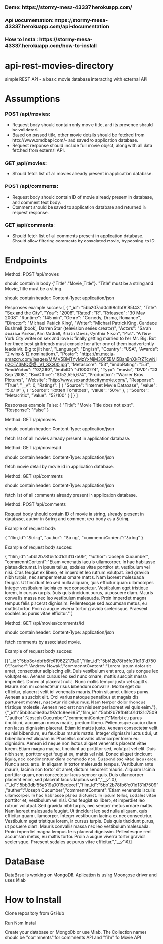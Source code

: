 <h3>Demo: https://stormy-mesa-43337.herokuapp.com/</h3>
<h3>Api Documentation: https://stormy-mesa-43337.herokuapp.com/api-documentation</h3>
<h3>How to Instal: https://stormy-mesa-43337.herokuapp.com/how-to-install </h3>

# api-rest-movies-directory
simple REST API - a basic movie database interacting with external API

# Assumptions
<h3>POST /api/movies:</h3>
			<p>
				<ul>
					<li>Request body should contain only movie title, and its presence should be validated. </li>
					<li>Based on passed title, other movie details should be fetched from http://www.omdbapi.com/- and saved to application database.</li>
					<li>Request response should include full movie object, along with all data fetched from external API.</li>
				</ul>
			</p>

<h3>GET /api/movies:</h3>
			<p>
				<ul>
					<li>Should fetch list of all movies already present in application database.</li>
				</ul>
			</p>

<h3>POST /api/comments:</h3>

  <p>
		<ul>
					<li>Request body should contain ID of movie already present in database, and comment text body. </li>
					<li>Comment should be saved to application database and returned in request response.</li>
				</ul>
			</p>
		<h3>GET /api/comments:</h3>
			<p>
				<ul>
					<li>Should fetch list of all comments present in application database. Should allow filtering comments by associated movie, by passing its ID.</li>
				</ul>
			</p>

# Endpoints
Method: POST /api/movies

should contain in body {"Title":"Movie_Title"}. "Title" must be a string and Movie_Title must be a string.

should contain header: Content-Type: application/json

Responses example succes: [ { "_id": "5bb207ad0c198c1bf8f85f43", "Title": "Sex and the City", "Year": "2008", "Rated": "R", "Released": "30 May 2008", "Runtime": "145 min", "Genre": "Comedy, Drama, Romance", "Director": "Michael Patrick King", "Writer": "Michael Patrick King, Candace Bushnell (book), Darren Star (television series creator)", "Actors": "Sarah Jessica Parker, Kim Cattrall, Kristin Davis, Cynthia Nixon", "Plot": "A New York City writer on sex and love is finally getting married to her Mr. Big. But her three best girlfriends must console her after one of them inadvertently leads Mr. Big to jilt her.", "Language": "English", "Country": "USA", "Awards": "2 wins & 12 nominations.", "Poster": "https://m.media-amazon.com/images/M/MV5BMTYyMzYxMjM3OF5BMl5BanBnXkFtZTcwNjg2OTA3MQ@@._V1_SX300.jpg", "Metascore": "53", "imdbRating": "5.6", "imdbVotes": "107,289", "imdbID": "tt1000774", "Type": "movie", "DVD": "23 Sep 2008", "BoxOffice": "$152,595,674", "Production": "Warner Bros. Pictures", "Website": "http://www.sexandthecitymovie.com/", "Response": "True", "__v": 0, "Ratings": [ { "Source": "Internet Movie Database", "Value": "5.6/10" }, { "Source": "Rotten Tomatoes", "Value": "50%" }, { "Source": "Metacritic", "Value": "53/100" } ] } ]

Responses example False: { "Title": "Movie Title does not exist", "Response": "False" }

Method: GET /api/movies

should contain header: Content-Type: application/json

fetch list of all movies already present in application database.

Method: GET /api/movies/id

should contain header: Content-Type: application/json

fetch movie detail by movie id in application database.

Method: GET /api/comments

should contain header: Content-Type: application/json

fetch list of all comments already present in application database.

Method: POST /api/comments

Request body should contain ID of movie in string, already present in database, author in String and comment text body as a String.

Example of request body:

{ "film_id":"String", "author": "String", "commenntContent":"String" }

Example of request body succes:

{ "film_id":"5bb12b78fb6fc01d131d7509", "author": "Joseph Cucumber", "commenntContent":"Etiam venenatis iaculis ullamcorper. In hac habitasse platea dictumst. In ipsum tellus, sodales vitae porttitor et, vestibulum vel nisi. Cras feugiat ex libero, et imperdiet leo rutrum volutpat. Sed gravida nibh turpis, nec semper metus ornare mattis. Nam laoreet malesuada feugiat. Ut tincidunt leo sed nulla aliquam, quis efficitur quam ullamcorper. Integer vestibulum lacinia ex nec consectetur. Vestibulum eget tristique lorem, in cursus turpis. Duis quis tincidunt purus, ut posuere diam. Mauris convallis massa nec leo vestibulum malesuada. Proin imperdiet magna tempus felis placerat dignissim. Pellentesque sed accumsan metus, eu mattis tortor. Proin a augue viverra tortor gravida scelerisque. Praesent sodales ac purus vitae efficitur." }

Method: GET /api/movies/comments/id

should contain header: Content-Type: application/json

fetch comments by associated movie.

Example of request body succes:

[{"_id":"5bb3c4dbfb6fc019622173a0","film_id":"5bb12b78fb6fc01d131d7509","author":"Andrew Nowak","commenntContent":"Lorem ipsum dolor sit amet, consectetur adipiscing elit. Duis vestibulum erat arcu, quis congue leo volutpat eu. Aenean cursus leo sed nunc ornare, mattis suscipit massa imperdiet. Donec at placerat nulla. Nunc mollis tempor justo vel sagittis. Mauris non mi consectetur risus bibendum convallis. Morbi eget dui efficitur, placerat velit id, venenatis mauris. Proin sit amet ultrices purus. Aenean a suscipit elit. Orci varius natoque penatibus et magnis dis parturient montes, nascetur ridiculus mus. Nam tempor dolor rhoncus tristique molestie. Aenean nec erat non nisi semper laoreet vel quis enim."},{"_id":"5bb3ccf6e3baf92c1c9ee695","film_id":"5bb12b78fb6fc01d131d7509","author":"Joseph Cucumber","commenntContent":"Morbi eu purus tincidunt, accumsan metus mattis, pretium libero. Pellentesque auctor diam non lacus dignissim placerat. Etiam id mattis justo. Aenean consectetur velit eu nisl bibendum, eu faucibus mauris mattis. Integer dignissim luctus dui, ut bibendum est aliquam in. Phasellus convallis ullamcorper lorem eu dignissim. Aenean id neque non lectus aliquet venenatis placerat vitae lorem. Etiam magna magna, tincidunt ac porttitor sed, volutpat vel elit. Duis nibh sem, porttitor eget feugiat eu, mattis vel nisi. Donec aliquet tincidunt ligula, nec condimentum diam commodo non. Suspendisse vitae lacus arcu. Nunc a arcu arcu. In aliquam in tortor malesuada tempus. Vestibulum ante mauris, lacinia non tortor sit amet, dictum hendrerit mauris. Aliquam lacinia porttitor quam, non consectetur lacus semper quis. Duis ullamcorper placerat enim, sed placerat lacus dapibus sed.","__v":0},{"_id":"5bb3dbf55a519a0015edecef","film_id":"5bb12b78fb6fc01d131d7509","author":"Joseph Cucumber","commenntContent":"Etiam venenatis iaculis ullamcorper. In hac habitasse platea dictumst. In ipsum tellus, sodales vitae porttitor et, vestibulum vel nisi. Cras feugiat ex libero, et imperdiet leo rutrum volutpat. Sed gravida nibh turpis, nec semper metus ornare mattis. Nam laoreet malesuada feugiat. Ut tincidunt leo sed nulla aliquam, quis efficitur quam ullamcorper. Integer vestibulum lacinia ex nec consectetur. Vestibulum eget tristique lorem, in cursus turpis. Duis quis tincidunt purus, ut posuere diam. Mauris convallis massa nec leo vestibulum malesuada. Proin imperdiet magna tempus felis placerat dignissim. Pellentesque sed accumsan metus, eu mattis tortor. Proin a augue viverra tortor gravida scelerisque. Praesent sodales ac purus vitae efficitur.","__v":0}]

# DataBase
DataBase is working on MongoDB. Aplication is using Moongose driver and uses Mlab

# How to Install
Clone repository from GitHub

Run Npm Install

Create your database on MongoDb or use Mlab. The Collection names should be "commnents" for commnents API and "film" fo Movie API
